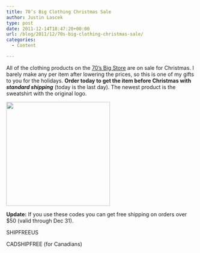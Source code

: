```yaml
---
title: 70’s Big Clothing Christmas Sale
author: Justin Lascek
type: post
date: 2011-12-14T18:47:20+00:00
url: /blog/2011/12/70s-big-clothing-christmas-sale/
categories:
  - Content

---
```

All of the clothing products on the <a href="http://70sbig.spreadshirt.com" target="_blank">70&#8217;s Big Store</a> are on sale for Christmas. I barely make any per item after lowering the prices, so this is one of my gifts to you for the holidays. **Order today to get the item before Christmas with _standard shipping_** (today is the last day). The newest product is the sweatshirt with the original logo.
  

  
[<img data-attachment-id="5957" data-permalink="/blog/2011/12/70s-big-clothing-christmas-sale/sweatshirt/" data-orig-file="/2011/12/sweatshirt.png" data-orig-size="276,276" data-comments-opened="1" data-image-meta="{&quot;aperture&quot;:&quot;0&quot;,&quot;credit&quot;:&quot;&quot;,&quot;camera&quot;:&quot;&quot;,&quot;caption&quot;:&quot;&quot;,&quot;created_timestamp&quot;:&quot;0&quot;,&quot;copyright&quot;:&quot;&quot;,&quot;focal_length&quot;:&quot;0&quot;,&quot;iso&quot;:&quot;0&quot;,&quot;shutter_speed&quot;:&quot;0&quot;,&quot;title&quot;:&quot;&quot;}" data-image-title="sweatshirt" data-image-description="" data-medium-file="/2011/12/sweatshirt.png" data-large-file="/2011/12/sweatshirt.png" src="/2011/12/sweatshirt.png" alt="" title="sweatshirt" width="276" height="276" class="aligncenter size-full wp-image-5957" />][1]
  

  
**Update:** If you use these codes you can get free shipping on orders over $50 (valid through Dec 31).
  
SHIPFREEUS
  
CADSHIPFREE (for Canadians)

 [1]: http://www.70sbig.spreadshirt.com
